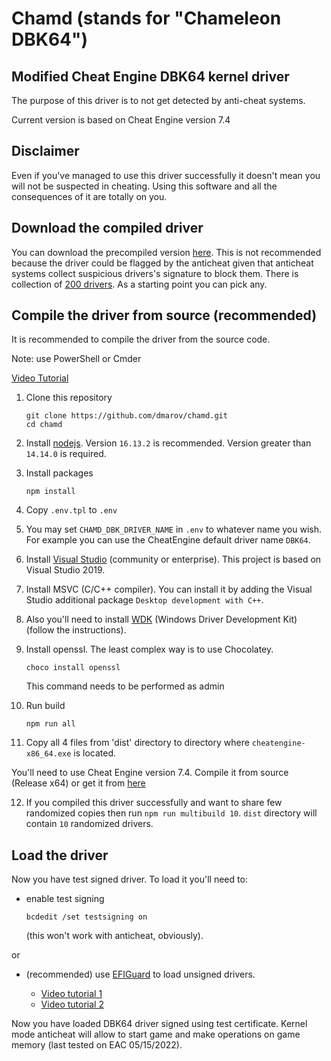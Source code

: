 # Chamd (stands for "Chameleon DBK64")

## Modified Cheat Engine DBK64 kernel driver

The purpose of this driver is to not get detected by anti-cheat systems.

Current version is based on Cheat Engine version 7.4

## Disclaimer

Even if you've managed to use this driver successfully it doesn't mean you will
not be suspected in cheating. Using this software and all the consequences of it
are totally on you.

## Download the compiled driver

You can download the precompiled version [here](https://github.com/dmarov/chamd/releases).
This is not recommended because the driver could be flagged by the anticheat given
that anticheat systems collect suspicious drivers's signature to block them.
There is collection of [200 drivers](https://github.com/dmarov/chamd/releases/download/v1.3/multibuild.zip).
As a starting point you can pick any.

## Compile the driver from source (recommended)

It is recommended to compile the driver from the source code.

Note: use PowerShell or Cmder

[Video Tutorial](https://www.youtube.com/watch?v=7ARwpxZPpE8)

1. Clone this repository

    ```shell
    git clone https://github.com/dmarov/chamd.git
    cd chamd
    ```

2. Install [nodejs](https://nodejs.org/en/). Version `16.13.2` is recommended.
Version greater than `14.14.0` is required.

3. Install packages

    ```shell
    npm install
    ```

4. Copy `.env.tpl` to `.env`

5. You may set `CHAMD_DBK_DRIVER_NAME` in `.env` to whatever name you wish. For example you can use the CheatEngine default driver name `DBK64`.

6. Install [Visual Studio](https://visualstudio.microsoft.com/thank-you-downloading-visual-studio/?sku=Community&rel=16)
(community or enterprise). This project is based on Visual Studio 2019.

7. Install MSVC (C/C++ compiler). You can install it by adding the Visual Studio additional package `Desktop development with C++`.

8. Also you'll need to install [WDK](https://docs.microsoft.com/en-us/windows-hardware/drivers/download-the-wdk)
(Windows Driver Development Kit)
(follow the instructions).

9. Install openssl. The least complex way is to use Chocolatey.
    ```
    choco install openssl
    ```
    This command needs to be performed as admin

10. Run build

    ```shell
    npm run all
    ```

11. Copy all 4 files from 'dist' directory to directory where `cheatengine-x86_64.exe` is located.

You'll need to use Cheat Engine version 7.4. Compile it from source (Release x64)
or get it from [here](https://github.com/dmarov/cheat-engine/releases/tag/7.4)

12. If you compiled this driver successfully and want to share few randomized copies
then run `npm run multibuild 10`. `dist` directory will contain `10` randomized drivers.

## Load the driver

Now you have test signed driver.
To load it you'll need to:

- enable test signing

    ```shell
    bcdedit /set testsigning on
    ```

    (this won't work with anticheat, obviously).

or

- (recommended) use [EFIGuard](https://github.com/Mattiwatti/EfiGuard) to load unsigned drivers.

    - [Video tutorial 1](https://www.youtube.com/watch?v=EJGuJp2fqpM)
    - [Video tutorial 2](https://www.youtube.com/watch?v=zsw3xoG3zgs)

Now you have loaded DBK64 driver signed using test certificate.
Kernel mode anticheat will allow to start game and make operations on game memory
(last tested on EAC 05/15/2022).
